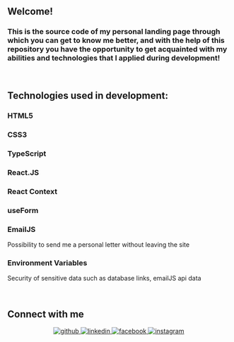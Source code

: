 ## Welcome!

### This is the source code of my personal landing page through which you can get to know me better, and with the help of this repository you have the opportunity to get acquainted with my abilities and technologies that I applied during development!  
  

<br/>  


## Technologies used in development:  


### HTML5  
  
  


### CSS3  
  
  



### TypeScript 
  
  


### React.JS  
  
  



### React Context   
  
  
  

### useForm  

  



### EmailJS  
Possibility to send me a personal letter without leaving the site  
  



### Environment Variables  
Security of sensitive data such as database links, emailJS api data  
  


<br/>  


## Connect with me  
<div align="center">
<a href="https://github.com/zzosdunk" target="_blank">
<img src=https://img.shields.io/badge/github-%2324292e.svg?&style=for-the-badge&logo=github&logoColor=white alt=github style="margin-bottom: 5px;" />
</a>
<a href="https://linkedin.com/in/https://www.linkedin.com/in/denys-zosym-498b39141/" target="_blank">
<img src=https://img.shields.io/badge/linkedin-%231E77B5.svg?&style=for-the-badge&logo=linkedin&logoColor=white alt=linkedin style="margin-bottom: 5px;" />
</a>
<a href="https://www.facebook.com/https://www.facebook.com/zzosdunk" target="_blank">
<img src=https://img.shields.io/badge/facebook-%232E87FB.svg?&style=for-the-badge&logo=facebook&logoColor=white alt=facebook style="margin-bottom: 5px;" />
</a>
<a href="https://instagram.com/https://www.instagram.com/zonikmus/" target="_blank">
<img src=https://img.shields.io/badge/instagram-%23000000.svg?&style=for-the-badge&logo=instagram&logoColor=white alt=instagram style="margin-bottom: 5px;" />
</a>  
</div>  

<br />

